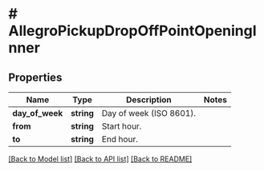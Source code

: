 # # AllegroPickupDropOffPointOpeningInner

## Properties

Name | Type | Description | Notes
------------ | ------------- | ------------- | -------------
**day_of_week** | **string** | Day of week (ISO 8601). |
**from** | **string** | Start hour. |
**to** | **string** | End hour. |

[[Back to Model list]](../../README.md#models) [[Back to API list]](../../README.md#endpoints) [[Back to README]](../../README.md)
